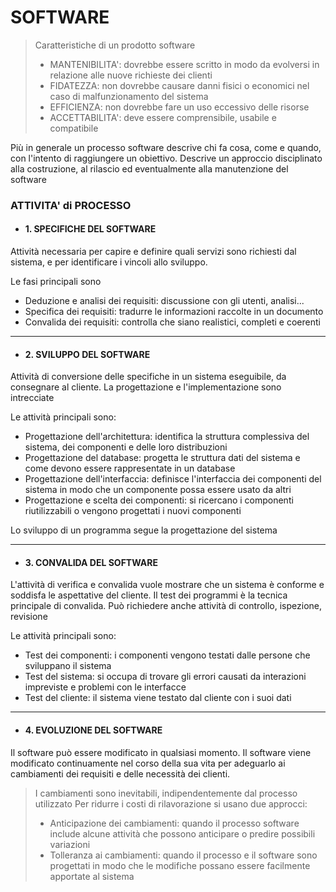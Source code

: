 # SOFTWARE

>Caratteristiche di un prodotto software
> * MANTENIBILITA': dovrebbe essere scritto in modo da evolversi 
> in relazione alle nuove richieste dei clienti
> * FIDATEZZA: non dovrebbe causare danni fisici o economici nel caso 
> di malfunzionamento del sistema
> * EFFICIENZA: non dovrebbe fare un uso eccessivo delle risorse
> * ACCETTABILITA': deve essere comprensibile, usabile e compatibile

Più in generale un processo software descrive chi fa cosa, come e quando,
con l'intento di raggiungere un obiettivo. Descrive un approccio disciplinato
alla costruzione, al rilascio ed eventualmente alla manutenzione del software

### ATTIVITA' di PROCESSO
- #### 1. SPECIFICHE DEL SOFTWARE
Attività necessaria per capire e definire quali servizi sono richiesti dal 
sistema, e per identificare i vincoli allo sviluppo.

Le fasi principali sono
- Deduzione e analisi dei requisiti: discussione con gli utenti, analisi...
- Specifica dei requisiti: tradurre le informazioni raccolte in un documento
- Convalida dei requisiti: controlla che siano realistici, completi e coerenti

---
- #### 2. SVILUPPO DEL SOFTWARE
Attività di conversione delle specifiche in un sistema eseguibile, 
da consegnare al cliente. La progettazione e l'implementazione sono intrecciate 

Le attività principali sono:
- Progettazione dell'architettura: identifica la struttura complessiva del sistema,
dei componenti e delle loro distribuzioni
- Progettazione del database: progetta le struttura dati del sistema e come devono
essere rappresentate in un database
- Progettazione dell'interfaccia: definisce l'interfaccia dei componenti del 
sistema in modo che un componente possa essere usato da altri
- Progettazione e scelta dei componenti: si ricercano i componenti riutilizzabili 
o vengono progettati i nuovi componenti

Lo sviluppo di un programma segue la progettazione del sistema

---
- #### 3. CONVALIDA DEL SOFTWARE 
L'attività di verifica e convalida vuole mostrare che un sistema è conforme e soddisfa
le aspettative del cliente. Il test dei programmi è la tecnica principale di convalida.
Può richiedere anche attività di controllo, ispezione, revisione

Le attività principali sono:
- Test dei componenti: i componenti vengono testati dalle persone che sviluppano il sistema
- Test del sistema: si occupa di trovare gli errori causati da interazioni impreviste e 
problemi con le interfacce
- Test del cliente: il sistema viene testato dal cliente con i suoi dati

---
- #### 4. EVOLUZIONE DEL SOFTWARE
Il software può essere modificato in qualsiasi momento.
Il software viene modificato continuamente nel corso della sua vita per adeguarlo ai cambiamenti
dei requisiti e delle necessità dei clienti.

> I cambiamenti sono inevitabili, indipendentemente dal processo utilizzato
> Per ridurre i costi di rilavorazione si usano due approcci:
> * Anticipazione dei cambiamenti: quando il processo software include alcune attività
> che possono anticipare o predire possibili variazioni
> * Tolleranza ai cambiamenti: quando il processo e il software sono progettati in modo 
> che le modifiche possano essere facilmente apportate al sistema